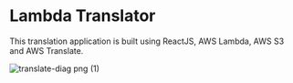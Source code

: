 # Lambda Translator

This translation application is built using ReactJS, AWS Lambda, AWS S3 and AWS Translate.


![translate-diag png (1)](https://user-images.githubusercontent.com/43513353/197625480-aa243ead-ae7e-4e24-80b2-95999eb554d7.png)
